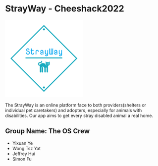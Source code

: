 # StrayWay - Cheeshack2022

<img src="https://raw.githubusercontent.com/WiscWebGroup/strayway/main/assets/logo_transparent.png" height="250px"/>

The StrayWay is an online platform face to both providers(shelters or individual pet caretakers) and adopters, especially for animals with disabilities. Our app aims to get every stray disabled animal a real home.

## Group Name: The OS Crew
- Yixuan Ye
- Wong Tsz Yat
- Jeffrey Hui
- Simon Fu

